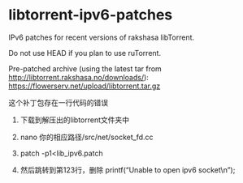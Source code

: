 libtorrent-ipv6-patches
=======================

IPv6 patches for recent versions of rakshasa libTorrent.

Do not use HEAD if you plan to use ruTorrent.


Pre-patched archive (using the latest tar from http://libtorrent.rakshasa.no/downloads/): https://flowerserv.net/upload/libtorrent.tar.gz

这个补丁包存在一行代码的错误

1. 下载到解压出的libtorrent文件夹中

2. nano 你的相应路径/src/net/socket_fd.cc

2. patch -p1<lib_ipv6.patch

3. 然后跳转到第123行，删除 printf(“Unable to open ipv6 socket\n”); 

